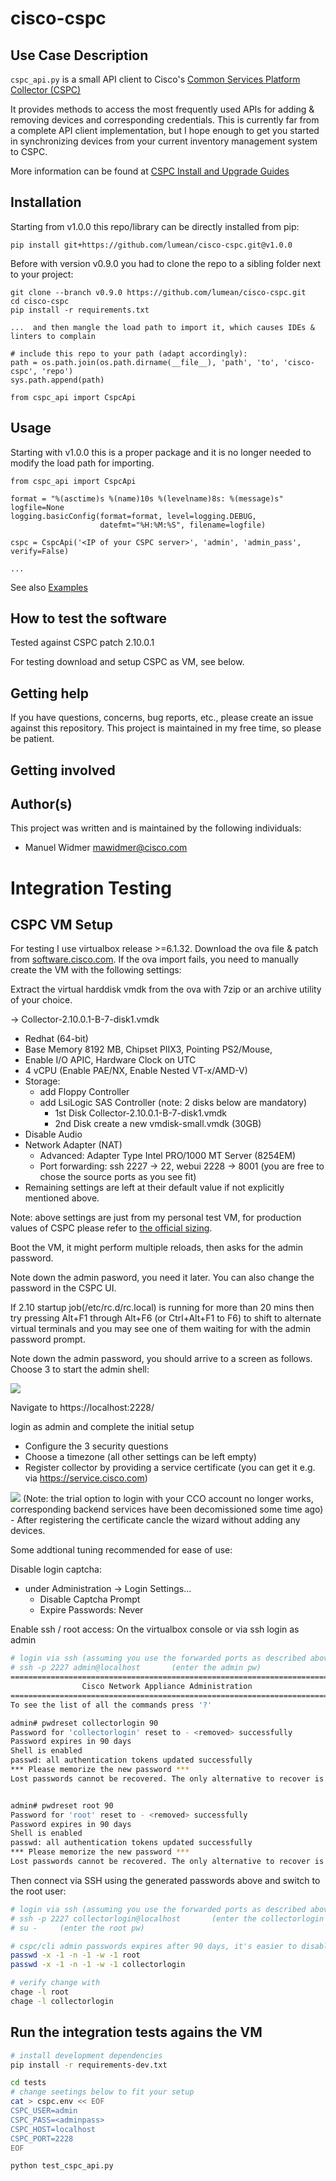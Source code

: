 # cisco-cspc

## Use Case Description

`cspc_api.py` is a small API client to Cisco's [Common Services Platform Collector (CSPC)](https://www.cisco.com/c/en/us/support/cloud-systems-management/common-services-platform-collector-cspc/series.html)

It provides methods to access the most frequently used APIs for adding & removing devices and corresponding credentials.
This is currently far from a complete API client implementation, but I hope enough to get you started in synchronizing devices
from your current inventory management system to CSPC.

More information can be found at [CSPC Install and Upgrade Guides](https://www.cisco.com/c/en/us/support/cloud-systems-management/common-services-platform-collector-cspc/products-installation-guides-list.html)

## Installation

Starting from v1.0.0 this repo/library can be directly installed from pip:

```
pip install git+https://github.com/lumean/cisco-cspc.git@v1.0.0
```

Before with version v0.9.0 you had to clone the repo to a sibling folder next to your project:

```
git clone --branch v0.9.0 https://github.com/lumean/cisco-cspc.git
cd cisco-cspc
pip install -r requirements.txt

...  and then mangle the load path to import it, which causes IDEs & linters to complain

# include this repo to your path (adapt accordingly):
path = os.path.join(os.path.dirname(__file__), 'path', 'to', 'cisco-cspc', 'repo')
sys.path.append(path)

from cspc_api import CspcApi
```

## Usage

Starting with v1.0.0 this is a proper package and it is no longer needed to modify
the load path for importing.

```
from cspc_api import CspcApi

format = "%(asctime)s %(name)10s %(levelname)8s: %(message)s"
logfile=None
logging.basicConfig(format=format, level=logging.DEBUG,
                    datefmt="%H:%M:%S", filename=logfile)

cspc = CspcApi('<IP of your CSPC server>', 'admin', 'admin_pass', verify=False)

...
```

See also [Examples](examples/)


## How to test the software

Tested against CSPC patch 2.10.0.1

For testing download and setup CSPC as VM, see below.


## Getting help

If you have questions, concerns, bug reports, etc., please create an issue against this repository.
This project is maintained in my free time, so please be patient.

## Getting involved


## Author(s)

This project was written and is maintained by the following individuals:

* Manuel Widmer <mawidmer@cisco.com>

# Integration Testing

## CSPC VM Setup

For testing I use virtualbox release >=6.1.32. Download the ova file & patch from
[software.cisco.com](https://software.cisco.com/download/home/286312935/type/286312958/release/2.10.0.1).
If the ova import fails, you need to manually create the VM with the following settings:

Extract the virtual harddisk vmdk from the ova with 7zip or an archive utility of your choice.

-> Collector-2.10.0.1-B-7-disk1.vmdk

- Redhat (64-bit)
- Base Memory 8192 MB, Chipset PIIX3, Pointing PS2/Mouse,
- Enable I/O APIC, Hardware Clock on UTC
- 4 vCPU (Enable PAE/NX, Enable Nested VT-x/AMD-V)
- Storage:
  - add Floppy Controller
  - add LsiLogic SAS Controller (note: 2 disks below are mandatory)
    - 1st Disk Collector-2.10.0.1-B-7-disk1.vmdk
    - 2nd Disk create a new vmdisk-small.vmdk (30GB)
- Disable Audio
- Network Adapter (NAT)
  - Advanced: Adapter Type Intel PRO/1000 MT Server (8254EM)
  - Port forwarding: ssh 2227 -> 22, webui 2228 -> 8001  (you are free to chose the source ports as you see fit)
- Remaining settings are left at their default value if not explicitly mentioned above.

Note: above settings are just from my personal test VM, for production values of CSPC please refer to
[the official sizing](https://www.cisco.com/c/dam/en/us/support/docs/cloud-systems-management/common-services-platform-collector-cspc/CSPC-Quick-Start-Guide.pdf).

Boot the VM, it might perform multiple reloads, then asks for the admin password.

Note down the admin pasword, you need it later. You can also change the password in the CSPC UI.

If 2.10 startup job(/etc/rc.d/rc.local) is running for more than 20 mins then try pressing
Alt+F1 through Alt+F6 (or Ctrl+Alt+F1 to F6) to shift to alternate virtual terminals and you may see one
of them waiting for with the admin password prompt.

Note down the admin password, you should arrive to a screen as follows.
Choose 3 to start the admin shell:

<img src=initial_setup_1.png />

Navigate to https://localhost:2228/

login as admin and complete the initial setup
- Configure the 3 security questions
- Choose a timezone (all other settings can be left empty)
- Register collector by providing a service certificate (you can get it e.g. via https://service.cisco.com)
<img src=initial_setup_2.png />
(Note: the trial option to login with your CCO account no longer works, corresponding backend services
have been decomissioned some time ago)
- After registering the certificate cancle the wizard without adding any devices.

Some addtional tuning recommended for ease of use:

Disable login captcha:
- under Administration -> Login Settings...
  - Disable Captcha Prompt
  - Expire Passwords: Never

Enable ssh / root access:
On the virtualbox console or via ssh login as admin

```bash
# login via ssh (assuming you use the forwarded ports as described above)
# ssh -p 2227 admin@localhost       (enter the admin pw)
===========================================================================
                Cisco Network Appliance Administration
===========================================================================
To see the list of all the commands press '?'

admin# pwdreset collectorlogin 90
Password for 'collectorlogin' reset to - <removed> successfully
Password expires in 90 days
Shell is enabled
passwd: all authentication tokens updated successfully
*** Please memorize the new password ***
Lost passwords cannot be recovered. The only alternative to recover is to reinstall the server.


admin# pwdreset root 90
Password for 'root' reset to - <removed> successfully
Password expires in 90 days
Shell is enabled
passwd: all authentication tokens updated successfully
*** Please memorize the new password ***
Lost passwords cannot be recovered. The only alternative to recover is to reinstall the server.
```
Then connect via SSH using the generated passwords above and switch to the root user:
```bash
# login via ssh (assuming you use the forwarded ports as described above)
# ssh -p 2227 collectorlogin@localhost       (enter the collectorlogin pw)
# su -     (enter the root pw)

# cspc/cli admin passwords expires after 90 days, it's easier to disable expiry for the test VM
passwd -x -1 -n -1 -w -1 root
passwd -x -1 -n -1 -w -1 collectorlogin

# verify change with
chage -l root
chage -l collectorlogin
```


## Run the integration tests agains the VM

```bash
# install development dependencies
pip install -r requirements-dev.txt

cd tests
# change seetings below to fit your setup
cat > cspc.env << EOF
CSPC_USER=admin
CSPC_PASS=<adminpass>
CSPC_HOST=localhost
CSPC_PORT=2228
EOF

python test_cspc_api.py
```




